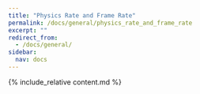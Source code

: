 ```yaml
---
title: "Physics Rate and Frame Rate"
permalink: /docs/general/physics_rate_and_frame_rate
excerpt: ""
redirect_from:
  - /docs/general/
sidebar:
  nav: docs
---
```


{% include_relative content.md %}
